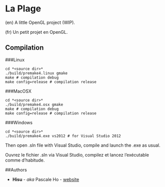 # La Plage

(en) A little OpenGL project (WIP).

(fr) Un petit projet en OpenGL.

## Compilation

###Linux
```
cd *<source dir>*
./build/premake4.linux gmake
make # compilation debug
make config=release # compilation release
```

###MacOSX
```
cd *<source dir>*
./build/premake4.osx gmake
make # compilation debug
make config=release # compilation release
```

###Windows
```
cd *<source dir>*
./build/premake4.exe vs2012 # for Visual Studio 2012
```
Then open .sln file with Visual Studio, compile and launch the .exe as usual.

Ouvrez le fichier .sln via Visual Studio, compilez et lancez l’exécutable comme d’habitude.


##Authors
* **Hisu** - *aka* Pascale Ho - [website](https://hisu.fr)

